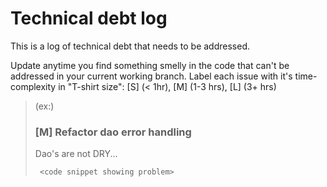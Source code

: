 # Technical debt log

This is a log of technical debt that needs to be addressed.

Update anytime you find something smelly in the code that can't be addressed in your current working branch. Label each issue with it's time-complexity in "T-shirt size": [S] (< 1hr), [M] (1-3 hrs), [L] (3+ hrs)

> (ex:)
>
> ### [M] Refactor dao error handling
>
> Dao's are not DRY...
>
> ```
>  <code snippet showing problem>
> ```
